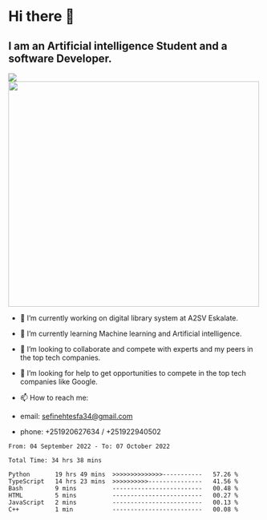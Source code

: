 # Hi there 👋
## I am an Artificial intelligence Student and a software Developer.
<img src = "https://github-readme-stats.vercel.app/api?username=sefinehtesfa34&&show_icons=true&title_color=ffffff&icon_color=bb2acf&text_color=daf7dc&bg_color=151515"/>
<img src="https://wakatime.com/share/@sefinehtesfa34/ae9674e3-b462-4438-9120-52fc3d0ffbbb.png" width ="500" height = "450"/>

- 🔭 I’m currently working on digital library system at A2SV Eskalate.
- 🌱 I’m currently learning Machine learning and Artificial intelligence.
- 👯 I’m looking to collaborate and compete with experts and my peers in the top tech companies.
- 🤔 I’m looking for help to get opportunities to compete in the top tech companies like Google.

- 📫 How to reach me: 
- email: sefinehtesfa34@gmail.com
- phone: +251920627634 / +251922940502
<!--START_SECTION:waka-->

```text
From: 04 September 2022 - To: 07 October 2022

Total Time: 34 hrs 38 mins

Python       19 hrs 49 mins  >>>>>>>>>>>>>>-----------   57.26 %
TypeScript   14 hrs 23 mins  >>>>>>>>>>---------------   41.56 %
Bash         9 mins          -------------------------   00.48 %
HTML         5 mins          -------------------------   00.27 %
JavaScript   2 mins          -------------------------   00.13 %
C++          1 min           -------------------------   00.08 %
```

<!--END_SECTION:waka-->
